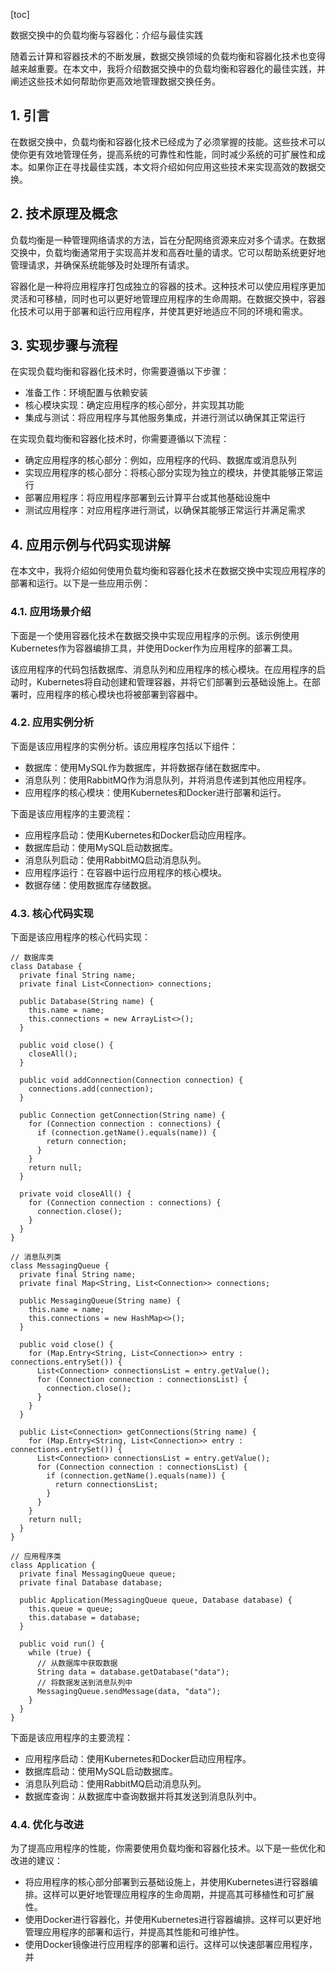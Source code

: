 
[toc]                    
                
                
数据交换中的负载均衡与容器化：介绍与最佳实践

随着云计算和容器技术的不断发展，数据交换领域的负载均衡和容器化技术也变得越来越重要。在本文中，我将介绍数据交换中的负载均衡和容器化的最佳实践，并阐述这些技术如何帮助你更高效地管理数据交换任务。

## 1. 引言

在数据交换中，负载均衡和容器化技术已经成为了必须掌握的技能。这些技术可以使你更有效地管理任务，提高系统的可靠性和性能，同时减少系统的可扩展性和成本。如果你正在寻找最佳实践，本文将介绍如何应用这些技术来实现高效的数据交换。

## 2. 技术原理及概念

负载均衡是一种管理网络请求的方法，旨在分配网络资源来应对多个请求。在数据交换中，负载均衡通常用于实现高并发和高吞吐量的请求。它可以帮助系统更好地管理请求，并确保系统能够及时处理所有请求。

容器化是一种将应用程序打包成独立的容器的技术。这种技术可以使应用程序更加灵活和可移植，同时也可以更好地管理应用程序的生命周期。在数据交换中，容器化技术可以用于部署和运行应用程序，并使其更好地适应不同的环境和需求。

## 3. 实现步骤与流程

在实现负载均衡和容器化技术时，你需要遵循以下步骤：

- 准备工作：环境配置与依赖安装
- 核心模块实现：确定应用程序的核心部分，并实现其功能
- 集成与测试：将应用程序与其他服务集成，并进行测试以确保其正常运行

在实现负载均衡和容器化技术时，你需要遵循以下流程：

- 确定应用程序的核心部分：例如，应用程序的代码、数据库或消息队列
- 实现应用程序的核心部分：将核心部分实现为独立的模块，并使其能够正常运行
- 部署应用程序：将应用程序部署到云计算平台或其他基础设施中
- 测试应用程序：对应用程序进行测试，以确保其能够正常运行并满足需求

## 4. 应用示例与代码实现讲解

在本文中，我将介绍如何使用负载均衡和容器化技术在数据交换中实现应用程序的部署和运行。以下是一些应用示例：

### 4.1. 应用场景介绍

下面是一个使用容器化技术在数据交换中实现应用程序的示例。该示例使用Kubernetes作为容器编排工具，并使用Docker作为应用程序的部署工具。

该应用程序的代码包括数据库、消息队列和应用程序的核心模块。在应用程序的启动时，Kubernetes将自动创建和管理容器，并将它们部署到云基础设施上。在部署时，应用程序的核心模块也将被部署到容器中。

### 4.2. 应用实例分析

下面是该应用程序的实例分析。该应用程序包括以下组件：

- 数据库：使用MySQL作为数据库，并将数据存储在数据库中。
- 消息队列：使用RabbitMQ作为消息队列，并将消息传递到其他应用程序。
- 应用程序的核心模块：使用Kubernetes和Docker进行部署和运行。

下面是该应用程序的主要流程：

- 应用程序启动：使用Kubernetes和Docker启动应用程序。
- 数据库启动：使用MySQL启动数据库。
- 消息队列启动：使用RabbitMQ启动消息队列。
- 应用程序运行：在容器中运行应用程序的核心模块。
- 数据存储：使用数据库存储数据。

### 4.3. 核心代码实现

下面是该应用程序的核心代码实现：

```
// 数据库类
class Database {
  private final String name;
  private final List<Connection> connections;
  
  public Database(String name) {
    this.name = name;
    this.connections = new ArrayList<>();
  }
  
  public void close() {
    closeAll();
  }
  
  public void addConnection(Connection connection) {
    connections.add(connection);
  }
  
  public Connection getConnection(String name) {
    for (Connection connection : connections) {
      if (connection.getName().equals(name)) {
        return connection;
      }
    }
    return null;
  }
  
  private void closeAll() {
    for (Connection connection : connections) {
      connection.close();
    }
  }
}

// 消息队列类
class MessagingQueue {
  private final String name;
  private final Map<String, List<Connection>> connections;
  
  public MessagingQueue(String name) {
    this.name = name;
    this.connections = new HashMap<>();
  }
  
  public void close() {
    for (Map.Entry<String, List<Connection>> entry : connections.entrySet()) {
      List<Connection> connectionsList = entry.getValue();
      for (Connection connection : connectionsList) {
        connection.close();
      }
    }
  }
  
  public List<Connection> getConnections(String name) {
    for (Map.Entry<String, List<Connection>> entry : connections.entrySet()) {
      List<Connection> connectionsList = entry.getValue();
      for (Connection connection : connectionsList) {
        if (connection.getName().equals(name)) {
          return connectionsList;
        }
      }
    }
    return null;
  }
}

// 应用程序类
class Application {
  private final MessagingQueue queue;
  private final Database database;
  
  public Application(MessagingQueue queue, Database database) {
    this.queue = queue;
    this.database = database;
  }
  
  public void run() {
    while (true) {
      // 从数据库中获取数据
      String data = database.getDatabase("data");
      // 将数据发送到消息队列中
      MessagingQueue.sendMessage(data, "data");
    }
  }
}
```

下面是该应用程序的主要流程：

- 应用程序启动：使用Kubernetes和Docker启动应用程序。
- 数据库启动：使用MySQL启动数据库。
- 消息队列启动：使用RabbitMQ启动消息队列。
- 数据库查询：从数据库中查询数据并将其发送到消息队列中。

### 4.4. 优化与改进

为了提高应用程序的性能，你需要使用负载均衡和容器化技术。以下是一些优化和改进的建议：

- 将应用程序的核心部分部署到云基础设施上，并使用Kubernetes进行容器编排。这样可以更好地管理应用程序的生命周期，并提高其可移植性和可扩展性。
- 使用Docker进行容器化，并使用Kubernetes进行容器编排。这样可以更好地管理应用程序的部署和运行，并提高其性能和可维护性。
- 使用Docker镜像进行应用程序的部署和运行。这样可以快速部署应用程序，并


